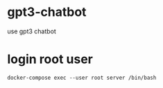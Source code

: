 # gpt3-chatbot
use gpt3 chatbot

# login root user
```
docker-compose exec --user root server /bin/bash
```